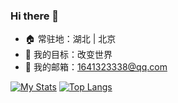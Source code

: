 ### Hi there 👋

- 🏠 常驻地：湖北 | 北京
- 🎯 我的目标：改变世界
- 📧 我的邮箱：1641323338@qq.com


[![My Stats](https://github-readme-stats.vercel.app/api?username=X-varywow&show_icons=true)](https://github.com/X-varywow)
[![Top Langs](https://github-readme-stats.vercel.app/api/top-langs/?username=X-varywow&layout=compact&show_icons=true)](https://github.com/X-varywow)

